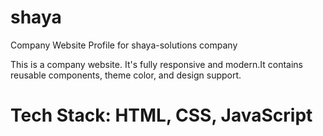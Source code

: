 # shaya
Company Website Profile for shaya-solutions company

This is a company website. It's fully responsive and modern.It contains reusable components, theme color, and design support.

# Tech Stack: HTML, CSS, JavaScript
